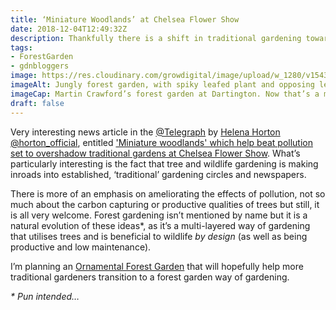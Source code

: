```yaml
---
title: ‘Miniature Woodlands’ at Chelsea Flower Show
date: 2018-12-04T12:49:32Z
description: Thankfully there is a shift in traditional gardening toward trees & wildlife.
tags: 
- ForestGarden
- gdnbloggers
image: https://res.cloudinary.com/growdigital/image/upload/w_1280/v1543873983/toona-sinensis-41164041491.jpg
imageAlt: Jungly forest garden, with spiky leafed plant and opposing leaf tree
imageCap: Martin Crawford’s forest garden at Dartington. Now that’s a miniature woodland!
draft: false
---
```


Very interesting news article in the [@Telegraph](https://twitter.com/Telegraph) by [Helena Horton](https://www.telegraph.co.uk/authors/helena-horton/) [@horton_official](https://twitter.com/horton_official), entitled ['Miniature woodlands' which help beat pollution set to overshadow traditional gardens at Chelsea Flower Show](https://www.telegraph.co.uk/news/2018/11/28/miniature-woodlands-help-beat-pollution-set-overshadow-traditional/). What’s particularly interesting is the fact that tree and wildlife gardening is making inroads into established, ‘traditional’ gardening circles and newspapers.

There is more of an emphasis on ameliorating the effects of pollution, not so much about the carbon capturing or productive qualities of trees but still, it is all very welcome. Forest gardening isn’t mentioned by name but it is a natural evolution of these ideas*, as it’s a multi-layered way of gardening that utilises trees and is beneficial to wildlife _by design_ (as well as being productive and low maintenance).

I’m planning an [Ornamental Forest Garden](https://www.forestgarden.wales/blog/introducing-ornamental-maintenance-free-forest-garden/) that will hopefully help more traditional gardeners transition to a forest garden way of gardening.

_\* Pun intended…_

